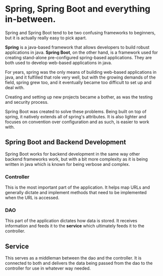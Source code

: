 # Spring, Spring Boot and everything in-between.

Spring and Spring Boot tend to be two confusing frameworks to beginners, but it is actually really easy to pick apart.

**Spring** is a java-based framework that allows developers to build robust applications in java.
**Spring Boot**, on the other hand, is a framework used for creating stand-alone pre-configured spring-based applications.
They are both used to develop web-based applications in java.

For years, spring was the only means of building web-based applications in java, and it fulfilled that role very well, but with the growing demands of the field, spring grew too, and it eventually became too difficult to set up and deal with.

Creating and setting up new projects became a bother, as was the testing and security process.

Spring Boot was created to solve these problems. Being built on top of spring, it natively extends all of spring's attributes.
It is also lighter and focuses on convention over configuration and as such, is easier to work with.

## Spring Boot and Backend Development

Spring Boot works for backend development in the same way other backend frameworks work, but with a bit more complexity as it is being written in java which is known for being verbose and complex.

### Controller

This is the most important part of the application. It helps map URLs and generally dictate and implement methods that need to be implemented when the URL is accessed.

### DAO

This part of the application dictates how data is stored. It receives information and feeds it to the **service** which ultimately feeds it to the controller.

## Service

This serves as a middleman between the dao and the controller. It is connected to both and delivers the data being passed from the dao to the controller for use in whatever way needed.
